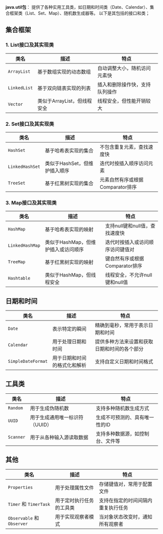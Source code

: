 **java.util包**：
提供了各种实用工具类，如日期和时间类（Date、Calendar）、集合框架类（List、Set、Map）、随机数生成器等。
以下是其包括的接口和类；
## 集合框架
### 1.  List接口及其实现类

| 类名           | 描述                 | 特点              |
| ------------ | ------------------ | --------------- |
| `ArrayList`  | 基于数组实现的动态数组        | 自动调整大小，随机访问元素快  |
| `LinkedList` | 基于双向链表实现的列表        | 插入和删除操作快，支持队列操作 |
| `Vector`     | 类似于ArrayList，但线程安全 | 线程安全，但性能开销较大    |

### 2.  Set接口及其实现类

| 类名 | 描述 | 特点 |
| --- | --- | --- |
| `HashSet` | 基于哈希表实现的集合 | 不包含重复元素，查找速度快 |
| `LinkedHashSet` | 类似于HashSet，但维护插入顺序 | 迭代时按插入顺序访问元素 |
| `TreeSet` | 基于红黑树实现的集合 | 元素自然有序或根据Comparator排序 |

### 3.  Map接口及其实现类

| 类名              | 描述                    | 特点                   |
| --------------- | --------------------- | -------------------- |
| `HashMap`       | 基于哈希表实现的映射            | 支持null键和null值，查找速度快  |
| `LinkedHashMap` | 类似于HashMap，但维护插入或访问顺序 | 迭代时按插入或访问顺序访问键值对     |
| `TreeMap`       | 基于红黑树实现的映射            | 键自然有序或根据Comparator排序 |
| `Hashtable`     | 类似于HashMap，但线程安全      | 线程安全，不允许null键和null值  |

## 日期和时间

| 类名                 | 描述             | 特点                     |
| ------------------ | -------------- | ---------------------- |
| `Date`             | 表示特定的瞬间        | 精确到毫秒，常用于表示日期和时间       |
| `Calendar`         | 用于处理日期和时间      | 提供多种方法来设置和获取日期和时间的各个部分 |
| `SimpleDateFormat` | 用于日期和时间的格式化和解析 | 支持自定义日期和时间格式           |

## 工具类

| 类名        | 描述                | 特点               |
| --------- | ----------------- | ---------------- |
| `Random`  | 用于生成伪随机数          | 支持多种随机数生成方式      |
| `UUID`    | 用于生成通用唯一标识符（UUID） | 生成不可预测的、具有唯一性的ID |
| `Scanner` | 用于从各种输入源读取数据      | 支持多种数据源，如控制台、文件等 |

## 其他

| 类名 | 描述 | 特点 |
| --- | --- | --- |
| `Properties` | 用于处理属性文件 | 存储键值对，常用于配置文件 |
| `Timer` 和 `TimerTask` | 用于定时执行任务的工具类 | 支持在指定的时间间隔内重复执行任务 |
| `Observable` 和 `Observer` | 用于实现观察者模式 | 当对象状态改变时，通知所有观察者 |

